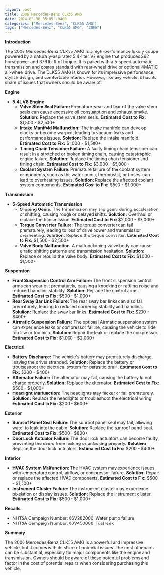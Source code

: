 ```yaml
---
layout: post
title: 2006 Mercedes-Benz CLK55 AMG
date: 2024-03-30 05:05 -0400
categories: ["Mercedes-Benz", "CLK55 AMG"]
tags: ["Mercedes-Benz", "CLK55 AMG", "2006"]
---
```

**Introduction**

The 2006 Mercedes-Benz CLK55 AMG is a high-performance luxury coupe powered by a naturally-aspirated 5.4-liter V8 engine that produces 362 horsepower and 376 lb-ft of torque. It is paired with a 5-speed automatic transmission and comes standard with rear-wheel drive or optional 4MATIC all-wheel drive. The CLK55 AMG is known for its impressive performance, stylish design, and comfortable interior. However, like any vehicle, it has its share of issues that owners should be aware of.

**Engine**

* **5.4L V8 Engine**
    * **Valve Stem Seal Failure:** Premature wear and tear of the valve stem seals can cause excessive oil consumption and exhaust smoke. **Solution:** Replace the valve stem seals. **Estimated Cost to Fix:** $1,500 - $2,500+
    * **Intake Manifold Malfunction:** The intake manifold can develop cracks or become warped, leading to vacuum leaks and performance issues. **Solution:** Replace the intake manifold. **Estimated Cost to Fix:** $1,000 - $1,500+
    * **Timing Chain Tensioner Failure:** A faulty timing chain tensioner can result in a stretched or broken timing chain, causing catastrophic engine failure. **Solution:** Replace the timing chain tensioner and timing chain. **Estimated Cost to Fix:** $3,000 - $5,000+
    * **Coolant System Failure:** Premature failure of the coolant system components, such as the water pump, thermostat, or hoses, can lead to overheating issues. **Solution:** Replace the affected coolant system components. **Estimated Cost to Fix:** $500 - $1,000+

**Transmission**

* **5-Speed Automatic Transmission**
    * **Slipping Gears:** The transmission may slip gears during acceleration or shifting, causing rough or delayed shifts. **Solution:** Overhaul or replace the transmission. **Estimated Cost to Fix:** $2,000 - $3,000+
    * **Torque Converter Failure:** The torque converter can fail prematurely, leading to loss of drive power and transmission overheating. **Solution:** Replace the torque converter. **Estimated Cost to Fix:** $1,500 - $2,500+
    * **Valve Body Malfunction:** A malfunctioning valve body can cause erratic shifting patterns and transmission hesitation. **Solution:** Replace or rebuild the valve body. **Estimated Cost to Fix:** $1,000 - $1,500+

**Suspension**

* **Front Suspension Control Arm Failure:** The front suspension control arms can wear out prematurely, causing a knocking or rattling noise and reduced handling stability. **Solution:** Replace the control arms. **Estimated Cost to Fix:** $500 - $1,000+
* **Rear Sway Bar Link Failure:** The rear sway bar links can also fail prematurely, leading to reduced cornering stability and handling. **Solution:** Replace the sway bar links. **Estimated Cost to Fix:** $200 - $400+
* **Airmatic Suspension Failure:** The optional Airmatic suspension system can experience leaks or compressor failure, causing the vehicle to ride too low or too high. **Solution:** Repair the leak or replace the compressor. **Estimated Cost to Fix:** $1,000 - $2,000+

**Electrical**

* **Battery Discharge:** The vehicle's battery may prematurely discharge, leaving the driver stranded. **Solution:** Replace the battery or troubleshoot the electrical system for parasitic drain. **Estimated Cost to Fix:** $200 - $400+
* **Alternator Failure:** The alternator may fail, causing the battery to not charge properly. **Solution:** Replace the alternator. **Estimated Cost to Fix:** $500 - $1,000+
* **Headlight Malfunction:** The headlights may flicker or fail prematurely. **Solution:** Replace the headlights or troubleshoot the electrical wiring. **Estimated Cost to Fix:** $200 - $600+

**Exterior**

* **Sunroof Panel Seal Failure:** The sunroof panel seal may fail, allowing water to leak into the cabin. **Solution:** Replace the sunroof panel seal. **Estimated Cost to Fix:** $500 - $800+
* **Door Lock Actuator Failure:** The door lock actuators can become faulty, preventing the doors from locking or unlocking properly. **Solution:** Replace the door lock actuators. **Estimated Cost to Fix:** $200 - $400+

**Interior**

* **HVAC System Malfunction:** The HVAC system may experience issues with temperature control, airflow, or compressor failure. **Solution:** Repair or replace the affected HVAC components. **Estimated Cost to Fix:** $500 - $1,500+
* **Instrument Cluster Failure:** The instrument cluster may experience pixelation or display issues. **Solution:** Replace the instrument cluster. **Estimated Cost to Fix:** $500 - $1,000+

**Recalls**

* NHTSA Campaign Number: 06V282000: Water pump failure
* NHTSA Campaign Number: 06V450000: Fuel leak


**Summary**

The 2006 Mercedes-Benz CLK55 AMG is a powerful and impressive vehicle, but it comes with its share of potential issues. The cost of repairs can be substantial, especially for major components like the engine and transmission. Owners should be aware of these potential problems and factor in the cost of potential repairs when considering purchasing this vehicle.
